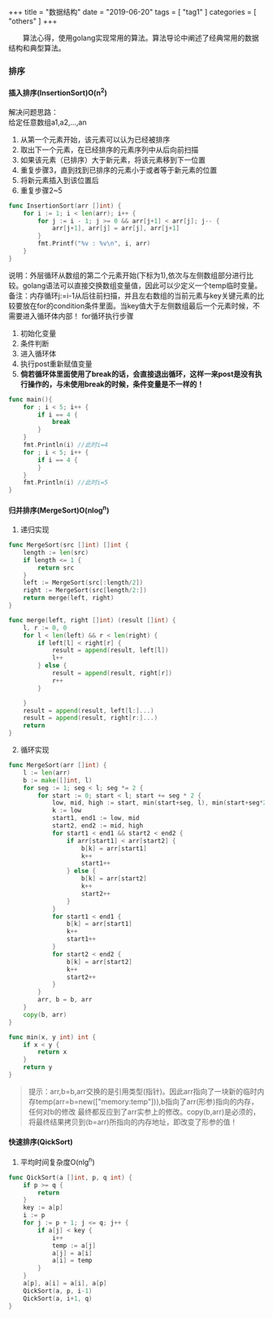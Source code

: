 +++
title = "数据结构"
date = "2019-06-20"
tags = [ "tag1" ]
categories = [ "others" ]
+++

　　算法心得，使用golang实现常用的算法。算法导论中阐述了经典常用的数据结构和典型算法。
<!--more-->
### 排序

#### 插入排序(InsertionSort)O(n<sup>2</sup>)

解决问题思路：  
给定任意数组a1,a2,...,an  
1. 从第一个元素开始，该元素可以认为已经被排序
2. 取出下一个元素，在已经排序的元素序列中从后向前扫描
3. 如果该元素（已排序）大于新元素，将该元素移到下一位置
4. 重复步骤3，直到找到已排序的元素小于或者等于新元素的位置
5. 将新元素插入到该位置后
6. 重复步骤2~5

```go
func InsertionSort(arr []int) {
	for i := 1; i < len(arr); i++ {
		for j := i - 1; j >= 0 && arr[j+1] < arr[j]; j-- {
			arr[j+1], arr[j] = arr[j], arr[j+1]
		}
		fmt.Printf("%v : %v\n", i, arr)
	}
}
```
说明：外层循环从数组的第二个元素开始(下标为1),依次与左侧数组部分进行比较。golang语法可以直接交换数组变量值，因此可以少定义一个temp临时变量。  
备注：内存循环j:=i-1从后往前扫描，并且左右数组的当前元素与key关键元素的比较要放在for的condition条件里面。当key值大于左侧数组最后一个元素时候，不需要进入循环体内部！
for循环执行步骤  
1. 初始化变量
2. 条件判断
3. 进入循环体
4. 执行post重新赋值变量
5. **倘若循环体里面使用了break的话，会直接退出循环，这样一来post是没有执行操作的，与未使用break的时候，条件变量是不一样的！**

```go
func main(){
	for ; i < 5; i++ {
		if i == 4 {
			break
		}
	}
	fmt.Println(i) //此时i=4
	for ; i < 5; i++ {
		if i == 4 {
		}
	}
	fmt.Println(i) //此时i=5
}
```

#### 归并排序(MergeSort)O(nlog<sup>n</sup>)
1. 递归实现

```go
func MergeSort(src []int) []int {
	length := len(src)
	if length <= 1 {
		return src
	}
	left := MergeSort(src[:length/2])
	right := MergeSort(src[length/2:])
	return merge(left, right)
}

func merge(left, right []int) (result []int) {
	l, r := 0, 0
	for l < len(left) && r < len(right) {
		if left[l] < right[r] {
			result = append(result, left[l])
			l++
		} else {
			result = append(result, right[r])
			r++
		}

	}
	result = append(result, left[l:]...)
	result = append(result, right[r:]...)
	return
}
```

2. 循环实现

```go
func MergeSort(arr []int) {
	l := len(arr)
	b := make([]int, l)
	for seg := 1; seg < l; seg *= 2 {
		for start := 0; start < l; start += seg * 2 {
			low, mid, high := start, min(start+seg, l), min(start+seg*2, l)
			k := low
			start1, end1 := low, mid
			start2, end2 := mid, high
			for start1 < end1 && start2 < end2 {
				if arr[start1] < arr[start2] {
					b[k] = arr[start1]
					k++
					start1++
				} else {
					b[k] = arr[start2]
					k++
					start2++
				}
			}
			for start1 < end1 {
				b[k] = arr[start1]
				k++
				start1++
			}
			for start2 < end2 {
				b[k] = arr[start2]
				k++
				start2++
			}
		}
		arr, b = b, arr
	}
	copy(b, arr)
}

func min(x, y int) int {
	if x < y {
		return x
	}
	return y
}
```
>提示：arr,b=b,arr交换的是引用类型(指针)。因此arr指向了一块新的临时内存temp(arr=b=new(["memory:temp"])),b指向了arr(形参)指向的内存，任何对b的修改
最终都反应到了arr实参上的修改。copy(b,arr)是必须的，将最终结果拷贝到(b=arr)所指向的内存地址，即改变了形参的值！

#### 快速排序(QickSort)

1. 平均时间复杂度O(nlg<sup>n</sup>)

```go
func QickSort(a []int, p, q int) {
	if p >= q {
		return
	}
	key := a[p]
	i := p
	for j := p + 1; j <= q; j++ {
		if a[j] < key {
			i++
			temp := a[j]
			a[j] = a[i]
			a[i] = temp
		}
	}
	a[p], a[i] = a[i], a[p]
	QickSort(a, p, i-1)
	QickSort(a, i+1, q)
}
```
